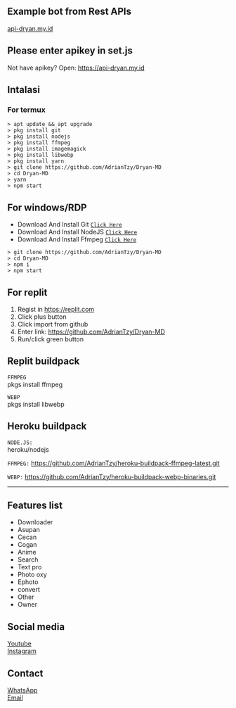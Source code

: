 ## Example bot from Rest APIs
<a href="https://api-dryan.my.id">api-dryan.my.id</a>

## Please enter apikey in set.js
Not have apikey? Open: https://api-dryan.my.id

## Intalasi
### For termux

```
> apt update && apt upgrade
> pkg install git
> pkg install nodejs
> pkg install ffmpeg
> pkg install imagemagick
> pkg install libwebp
> pkg install yarn
> git clone https://github.com/AdrianTzy/Dryan-MD
> cd Dryan-MD
> yarn
> npm start
```

## For windows/RDP

* Download And Install Git [`Click Here`](https://git-scm.com/downloads)
* Download And Install NodeJS [`Click Here`](https://nodejs.org/en/download)
* Download And Install Ffmpeg [`Click Here`](https://ffmpeg.org/download.html)

```
> git clone https://github.com/AdrianTzy/Dryan-MD
> cd Dryan-MD
> npm i
> npm start
```

## For replit
1. Regist in https://replit.com
2. Click plus button
3. Click import from github
4. Enter link: https://github.com/AdrianTzy/Dryan-MD
5. Run/click green button

## Replit buildpack
```FFMPEG```<br>
pkgs install ffmpeg

```WEBP```<br>
pkgs install libwebp

## Heroku buildpack
```NODE.JS:```<br>
heroku/nodejs

```FFMPEG:```
https://github.com/AdrianTzy/heroku-buildpack-ffmpeg-latest.git

```WEBP:```
https://github.com/AdrianTzy/heroku-buildpack-webp-binaries.git

---------

## Features list
* Downloader
* Asupan
* Cecan
* Cogan
* Anime
* Search
* Text pro
* Photo oxy
* Ephoto
* convert
* Other
* Owner

## Social media
<a href="https://youtube.com/dryanbot">Youtube</a><br>
<a href="https://instagram.com/dryan.bot">Instagram</a><br>

## Contact
<a href="https://wa.me/6289513081052">WhatsApp</a><br>
<a href="mailto: azzygota24@gmail.com">Email</a>
